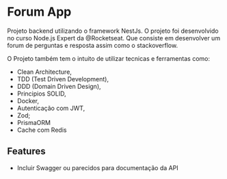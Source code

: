 # Forum App

Projeto backend utilizando o framework NestJs. O projeto foi desenvolvido no curso Node.js Expert da @Rocketseat. Que consiste em desenvolver um forum de perguntas e resposta assim como o stackoverflow.

O Projeto também tem o intuito de utilizar tecnicas e ferramentas como: 
  - Clean Architecture,
  - TDD (Test Driven Development), 
  - DDD (Domain Driven Design), 
  - Principios SOLID, 
  - Docker,
  - Autenticação com JWT,
  - Zod;
  - PrismaORM
  - Cache com Redis

## Features
 - Incluir Swagger ou parecidos para documentação da API